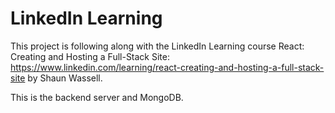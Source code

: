 # LinkedIn Learning

This project is following along with the LinkedIn Learning course React: Creating and Hosting a Full-Stack Site: https://www.linkedin.com/learning/react-creating-and-hosting-a-full-stack-site by Shaun Wassell.

This is the backend server and MongoDB.
